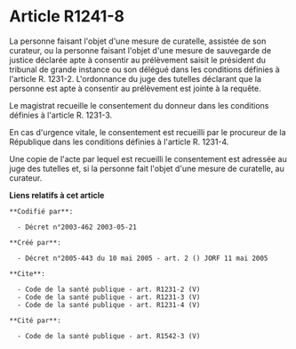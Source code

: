 # Article R1241-8

La personne faisant l'objet d'une mesure de curatelle, assistée de son curateur, ou la personne faisant l'objet d'une mesure
de sauvegarde de justice déclarée apte à consentir au prélèvement saisit le président du tribunal de grande instance ou son
délégué dans les conditions définies à l'article R. 1231-2. L'ordonnance du juge des tutelles déclarant que la personne est
apte à consentir au prélèvement est jointe à la requête. 

Le magistrat recueille le consentement du donneur dans les conditions définies à l'article R. 1231-3. 

En cas d'urgence vitale, le consentement est recueilli par le procureur de la République dans les conditions définies à
l'article R. 1231-4.

Une copie de l'acte par lequel est recueilli le consentement est adressée au juge des tutelles et, si la personne fait
l'objet d'une mesure de curatelle, au curateur.

**Liens relatifs à cet article**

	**Codifié par**:

	  - Décret n°2003-462 2003-05-21

	**Créé par**:

	  - Décret n°2005-443 du 10 mai 2005 - art. 2 () JORF 11 mai 2005

	**Cite**:

	  - Code de la santé publique - art. R1231-2 (V)
	  - Code de la santé publique - art. R1231-3 (V)
	  - Code de la santé publique - art. R1231-4 (V)

	**Cité par**:

	  - Code de la santé publique - art. R1542-3 (V)
